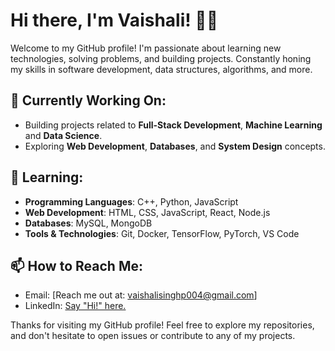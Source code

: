 # Hi there, I'm Vaishali! 👨‍💻

Welcome to my GitHub profile! I'm passionate about learning new technologies, solving problems, and building projects.
Constantly honing my skills in software development, data structures, algorithms, and more.

## 🔭 Currently Working On:
- Building projects related to **Full-Stack Development**, **Machine Learning** and **Data Science**.
- Exploring **Web Development**, **Databases**, and **System Design** concepts.

## 🌱 Learning:
- **Programming Languages**: C++, Python, JavaScript
- **Web Development**: HTML, CSS, JavaScript, React, Node.js
- **Databases**: MySQL, MongoDB
- **Tools & Technologies**: Git, Docker, TensorFlow, PyTorch, VS Code

## 📫 How to Reach Me:
- Email: [Reach me out at: vaishalisinghp004@gmail.com]
- LinkedIn: [Say "Hi!" here.](https://www.linkedin.com/in/vaishali-singh-6459202a2/)

Thanks for visiting my GitHub profile! Feel free to explore my repositories, and don't hesitate to open issues or contribute to any of my projects.
